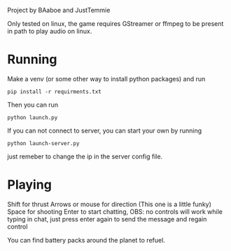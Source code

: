 Project by BAaboe and JustTemmie

Only tested on linux, the game requires GStreamer or ffmpeg to be present in path to play audio on linux.

# Running
Make a venv (or some other way to install python packages) and run

```
pip install -r requirments.txt
```

Then you can run 
```
python launch.py
```
If you can not connect to server, you can start your own by running
```
python launch-server.py
```

just remeber to change the ip in the server config file.

# Playing
Shift for thrust 
Arrows or mouse for direction (This one is a little funky) 
Space for shooting 
Enter to start chatting, OBS: no controls will work while typing in chat, just press enter again to send the message and regain control 
 
You can find battery packs around the planet to refuel. 
